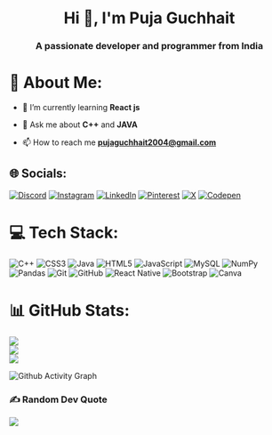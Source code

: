 <h1 align="center">Hi 👋, I'm Puja Guchhait</h1>
<h3 align="center">A passionate developer and programmer from India</h3>


# 💫 About Me:
- 🌱 I’m currently learning **React js**

- 💬 Ask me about **C++** and **JAVA**

- 📫 How to reach me **pujaguchhait2004@gmail.com**


## 🌐 Socials:
[![Discord](https://img.shields.io/badge/Discord-%237289DA.svg?logo=discord&logoColor=white)](https://discord.gg/https://discord.gg/gnkBGWkY) [![Instagram](https://img.shields.io/badge/Instagram-%23E4405F.svg?logo=Instagram&logoColor=white)](https://instagram.com/https://www.instagram.com/guchhait_puja/) [![LinkedIn](https://img.shields.io/badge/LinkedIn-%230077B5.svg?logo=linkedin&logoColor=white)](https://linkedin.com/in/https://www.linkedin.com/in/puja-guchhait/) [![Pinterest](https://img.shields.io/badge/Pinterest-%23E60023.svg?logo=Pinterest&logoColor=white)](https://pinterest.com/https://in.pinterest.com/pujaguchhait2004/) [![X](https://img.shields.io/badge/X-black.svg?logo=X&logoColor=white)](https://x.com/guchhaitpu66020) [![Codepen](https://img.shields.io/badge/Codepen-000000?style=for-the-badge&logo=codepen&logoColor=white)](https://codepen.io/https://codepen.io/Puja-Guchhait) 

# 💻 Tech Stack:
![C++](https://img.shields.io/badge/c++-%2300599C.svg?style=for-the-badge&logo=c%2B%2B&logoColor=white) ![CSS3](https://img.shields.io/badge/css3-%231572B6.svg?style=for-the-badge&logo=css3&logoColor=white) ![Java](https://img.shields.io/badge/java-%23ED8B00.svg?style=for-the-badge&logo=openjdk&logoColor=white) ![HTML5](https://img.shields.io/badge/html5-%23E34F26.svg?style=for-the-badge&logo=html5&logoColor=white) ![JavaScript](https://img.shields.io/badge/javascript-%23323330.svg?style=for-the-badge&logo=javascript&logoColor=%23F7DF1E) ![MySQL](https://img.shields.io/badge/mysql-4479A1.svg?style=for-the-badge&logo=mysql&logoColor=white) ![NumPy](https://img.shields.io/badge/numpy-%23013243.svg?style=for-the-badge&logo=numpy&logoColor=white) ![Pandas](https://img.shields.io/badge/pandas-%23150458.svg?style=for-the-badge&logo=pandas&logoColor=white) ![Git](https://img.shields.io/badge/git-%23F05033.svg?style=for-the-badge&logo=git&logoColor=white) ![GitHub](https://img.shields.io/badge/github-%23121011.svg?style=for-the-badge&logo=github&logoColor=white) ![React Native](https://img.shields.io/badge/react_native-%2320232a.svg?style=for-the-badge&logo=react&logoColor=%2361DAFB) ![Bootstrap](https://img.shields.io/badge/bootstrap-%238511FA.svg?style=for-the-badge&logo=bootstrap&logoColor=white) ![Canva](https://img.shields.io/badge/Canva-%2300C4CC.svg?style=for-the-badge&logo=Canva&logoColor=white)
# 📊 GitHub Stats:
![](https://github-readme-stats.vercel.app/api/top-langs/?username=Puja2004g&theme=dark&hide_border=false&include_all_commits=true&count_private=false&layout=compact) <br/>
![](https://github-readme-streak-stats.herokuapp.com/?user=Puja2004g&theme=dark&hide_border=false)<br/>
![](https://github-readme-stats.vercel.app/api?username=Puja2004g&theme=dark&hide_border=false&include_all_commits=true&count_private=false)<br/>

![Github Activity Graph](https://animesh-activity-graph.vercel.app/graph?username=puja2004g&theme=react-dark&hide_border=true&area=true)

### ✍️ Random Dev Quote
![](https://quotes-github-readme.vercel.app/api?type=horizontal&theme=radical)

<!-- Proudly created with GPRM ( https://gprm.itsvg.in ) -->


